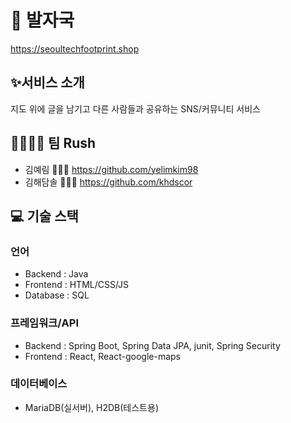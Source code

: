 # 🐾 발자국
https://seoultechfootprint.shop

## ✨서비스 소개
지도 위에 글을 남기고 다른 사람들과 공유하는 SNS/커뮤니티 서비스

## 🤜🏻🤛🏻 팀 Rush
- 김예림 🙋🏻‍♀️ https://github.com/yelimkim98  
- 김해담솔 👨🏽‍✈️ https://github.com/khdscor  

## 💻 기술 스택
### 언어
- Backend : Java
- Frontend : HTML/CSS/JS
- Database : SQL

### 프레임워크/API
- Backend  : Spring Boot, Spring Data JPA, junit, Spring Security  
- Frontend : React, React-google-maps  

### 데이터베이스
- MariaDB(실서버), H2DB(테스트용)
